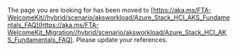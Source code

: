 The page you are looking for has been moved to [https://aka.ms/FTA-WelcomeKit//hybrid/scenario/aksworkload/Azure_Stack_HCI_AKS_Fundamentals_FAQ](https://aka.ms/FTA-WelcomeKit_Migration//hybrid/scenario/aksworkload/Azure_Stack_HCI_AKS_Fundamentals_FAQ). Please update your references.
